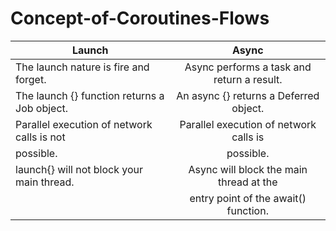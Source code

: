 # Concept-of-Coroutines-Flows

|             Launch                          |        Async                             | 
| ------------------------------------------- | :--------------------------------------: | 
|The launch nature is fire and forget.        |Async performs a task and return a result.| 
|The launch {} function returns a Job object. |An async {} returns a Deferred<T> object. |  
|Parallel execution of network calls is not   |Parallel execution of network calls is    |
| possible.                                   | possible.                                | 
|launch{} will not block your main thread.    | Async will block the main thread at the  |
|                                             | entry point of the await() function.     |                                      
